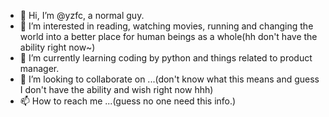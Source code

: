 - 👋 Hi, I’m @yzfc, a normal guy.
- 👀 I’m interested in reading, watching movies, running and changing the world into a better place for human beings as a whole(hh don't have the ability right now~) 
- 🌱 I’m currently learning coding by python and things related to product manager.
- 💞️ I’m looking to collaborate on ...(don't know what this means and guess I don't have the ability and wish right now hhh)
- 📫 How to reach me ...(guess no one need this info.)

<!---
yzfc/yzfc is a ✨ special ✨ repository because its `README.md` (this file) appears on your GitHub profile.
You can click the Preview link to take a look at your changes.
--->
